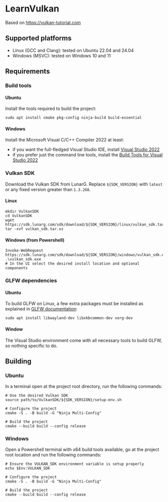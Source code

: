 # LearnVulkan

Based on https://vulkan-tutorial.com

## Supported platforms

- Linux (GCC and Clang): tested on Ubuntu 22.04 and 24.04
- Windows (MSVC): tested on Windows 10 and 11

## Requirements

### Build tools

#### Ubuntu

Install the tools required to build the project:

```shell
sudo apt install cmake pkg-config ninja-build build-essential
```

#### Windows

Install the Microsoft Visual C/C++ Compiler 2022 at least:

- if you want the full-fledged Visual Studio IDE, install
  [Visual Studio 2022](https://visualstudio.microsoft.com/vs/)
- if you prefer just the command line tools, install the
  [Build Tools for Visual Studio 2022](https://visualstudio.microsoft.com/downloads/#build-tools-for-visual-studio-2022)

### Vulkan SDK

Download the Vulkan SDK from LunarG. Replace `${SDK_VERSION}` with `latest` or
any fixed version greater than `1.3.268`.

#### Linux

```shell
mkdir VulkanSDK
cd VulkanSDK
wget https://sdk.lunarg.com/sdk/download/${SDK_VERSION}/linux/vulkan_sdk.tar.xz
tar -xvf vulkan_sdk.tar.xz
```

#### Windows (from Powershell)

```shell
Invoke-WebRequest https://sdk.lunarg.com/sdk/download/${SDK_VERSION}/windows/vulkan_sdk.exe
.\vulkan_sdk.exe
# In the UI select the desired install location and optional components
```

### GLFW dependencies

#### Ubuntu

To build GLFW on Linux, a few extra packages must be installed as explained in
[GLFW documentation](https://www.glfw.org/docs/3.4/compile.html):

```shell
sudo apt install libwayland-dev libxkbcommon-dev xorg-dev
```

#### Window

The Visual Studio environment come with all necessary tools to build GLFW, so
nothing specific to do.

## Building

### Ubuntu

In a terminal open at the project root directory, run the following commands:

```shell
# Use the desired Vulkan SDK
source path/to/VulkanSDK/${SDK_VERSION}/setup-env.sh

# Configure the project
cmake -S . -B build -G "Ninja Multi-Config"

# Build the project
cmake --build build --config release
```

### Windows

Open a Powershell terminal with x64 build tools available, go at the project
root location and run the following commands:

```shell
# Ensure the VULKAN_SDK environment variable is setup properly
echo $Env:VULKAN_SDK

# Configure the project
cmake -S . -B build -G "Ninja Multi-Config"

# Build the project
cmake --build build --config release
```
